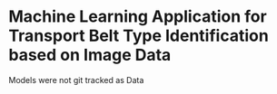 Machine Learning Application for Transport Belt Type Identification based on Image Data
==============================

Models were not git tracked as Data

